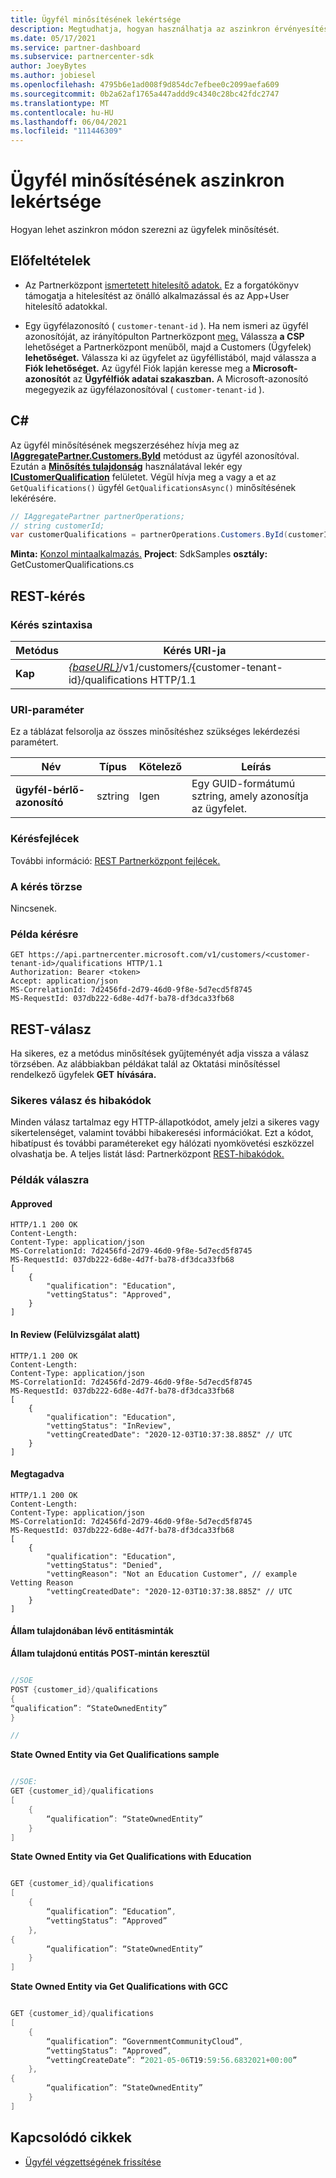 ```yaml
---
title: Ügyfél minősítésének lekértsége
description: Megtudhatja, hogyan használhatja az aszinkron érvényesítést az ügyfél minősítésének az API-n keresztüli Partnerközpont le. A partnerek ezzel ellenőrizhetik az oktatási ügyfeleket.
ms.date: 05/17/2021
ms.service: partner-dashboard
ms.subservice: partnercenter-sdk
author: JoeyBytes
ms.author: jobiesel
ms.openlocfilehash: 4795b6e1ad008f9d854dc7efbee0c2099aefa609
ms.sourcegitcommit: 0b2a62af1765a447addd9c4340c28bc42fdc2747
ms.translationtype: MT
ms.contentlocale: hu-HU
ms.lasthandoff: 06/04/2021
ms.locfileid: "111446309"
---
```

# <a name="get-a-customers-qualification-asynchronously"></a>Ügyfél minősítésének aszinkron lekértsége

Hogyan lehet aszinkron módon szerezni az ügyfelek minősítését.

## <a name="prerequisites"></a>Előfeltételek

- Az Partnerközpont [ismertetett hitelesítő adatok.](partner-center-authentication.md) Ez a forgatókönyv támogatja a hitelesítést az önálló alkalmazással és az App+User hitelesítő adatokkal.

- Egy ügyfélazonosító ( `customer-tenant-id` ). Ha nem ismeri az ügyfél azonosítóját, az irányítópulton Partnerközpont [meg.](https://partner.microsoft.com/dashboard) Válassza **a CSP** lehetőséget a Partnerközpont menüből, majd a Customers (Ügyfelek) **lehetőséget.** Válassza ki az ügyfelet az ügyféllistából, majd válassza a **Fiók lehetőséget.** Az ügyfél Fiók lapján keresse meg a **Microsoft-azonosítót** az **Ügyfélfiók adatai szakaszban.** A Microsoft-azonosító megegyezik az ügyfélazonosítóval ( `customer-tenant-id` ).

## <a name="c"></a>C\#

Az ügyfél minősítésének megszerzéséhez hívja meg az [**IAggregatePartner.Customers.ById**](/dotnet/api/microsoft.store.partnercenter.customers.icustomercollection.byid) metódust az ügyfél azonosítóval. Ezután a [**Minősítés tulajdonság**](/dotnet/api/microsoft.store.partnercenter.customers.icustomer.qualification) használatával lekér egy [**ICustomerQualification**](/dotnet/api/microsoft.store.partnercenter.qualification.icustomerqualification) felületet. Végül hívja meg a vagy a et az `GetQualifications()` ügyfél `GetQualificationsAsync()` minősítésének lekérésére.

``` csharp
// IAggregatePartner partnerOperations;
// string customerId;
var customerQualifications = partnerOperations.Customers.ById(customerId).Qualification.GetQualifications();
```

**Minta:** [Konzol mintaalkalmazás.](https://github.com/microsoft/Partner-Center-DotNet-Samples) **Project**: SdkSamples **osztály:** GetCustomerQualifications.cs

## <a name="rest-request"></a>REST-kérés

### <a name="request-syntax"></a>Kérés szintaxisa

| Metódus  | Kérés URI-ja                                                                                          |
|---------|------------------------------------------------------------------------------------------------------|
| **Kap** | [*{baseURL}*](partner-center-rest-urls.md)/v1/customers/{customer-tenant-id}/qualifications HTTP/1.1 |

### <a name="uri-parameter"></a>URI-paraméter

Ez a táblázat felsorolja az összes minősítéshez szükséges lekérdezési paramétert.

| Név               | Típus   | Kötelező | Leírás                                           |
|--------------------|--------|----------|-------------------------------------------------------|
| **ügyfél-bérlő-azonosító** | sztring | Igen      | Egy GUID-formátumú sztring, amely azonosítja az ügyfelet. |

### <a name="request-headers"></a>Kérésfejlécek

További információ: [REST Partnerközpont fejlécek.](headers.md)

### <a name="request-body"></a>A kérés törzse

Nincsenek.

### <a name="request-example"></a>Példa kérésre

```http
GET https://api.partnercenter.microsoft.com/v1/customers/<customer-tenant-id>/qualifications HTTP/1.1
Authorization: Bearer <token>
Accept: application/json
MS-CorrelationId: 7d2456fd-2d79-46d0-9f8e-5d7ecd5f8745
MS-RequestId: 037db222-6d8e-4d7f-ba78-df3dca33fb68
```

## <a name="rest-response"></a>REST-válasz

Ha sikeres, ez a metódus minősítések gyűjteményét adja vissza a válasz törzsében.  Az alábbiakban példákat talál az Oktatási minősítéssel rendelkező ügyfelek **GET** **hívására.**

### <a name="response-success-and-error-codes"></a>Sikeres válasz és hibakódok

Minden válasz tartalmaz egy HTTP-állapotkódot, amely jelzi a sikeres vagy sikertelenséget, valamint további hibakeresési információkat. Ezt a kódot, hibatípust és további paramétereket egy hálózati nyomkövetési eszközzel olvashatja be. A teljes listát lásd: Partnerközpont [REST-hibakódok.](error-codes.md)

### <a name="response-examples"></a>Példák válaszra

#### <a name="approved"></a>Approved

```http
HTTP/1.1 200 OK
Content-Length:
Content-Type: application/json
MS-CorrelationId: 7d2456fd-2d79-46d0-9f8e-5d7ecd5f8745
MS-RequestId: 037db222-6d8e-4d7f-ba78-df3dca33fb68
[
    {
        "qualification": "Education",
        "vettingStatus": "Approved",
    }
]

```

#### <a name="in-review"></a>In Review (Felülvizsgálat alatt)

```http
HTTP/1.1 200 OK
Content-Length:
Content-Type: application/json
MS-CorrelationId: 7d2456fd-2d79-46d0-9f8e-5d7ecd5f8745
MS-RequestId: 037db222-6d8e-4d7f-ba78-df3dca33fb68
[
    {
        "qualification": "Education",
        "vettingStatus": "InReview",
        "vettingCreatedDate": "2020-12-03T10:37:38.885Z" // UTC
    }
]

```

#### <a name="denied"></a>Megtagadva

```http
HTTP/1.1 200 OK
Content-Length:
Content-Type: application/json
MS-CorrelationId: 7d2456fd-2d79-46d0-9f8e-5d7ecd5f8745
MS-RequestId: 037db222-6d8e-4d7f-ba78-df3dca33fb68
[
    {
        "qualification": "Education",
        "vettingStatus": "Denied",
        "vettingReason": "Not an Education Customer", // example Vetting Reason
        "vettingCreatedDate": "2020-12-03T10:37:38.885Z" // UTC
    }
]

```

#### <a name="state-owned-entity-samples"></a>Állam tulajdonában lévő entitásminták

**Állam tulajdonú entitás POST-mintán keresztül**

```csharp

//SOE
POST {customer_id}/qualifications
{
“qualification”: “StateOwnedEntity”
}

//

```

**State Owned Entity via Get Qualifications sample**

```csharp

//SOE:
GET {customer_id}/qualifications
[
    {
        “qualification”: “StateOwnedEntity”
    }
]

```

**State Owned Entity via Get Qualifications with Education**

```csharp

GET {customer_id}/qualifications
[
    {
        “qualification”: “Education”,
        “vettingStatus”: “Approved”
    },
{
        “qualification”: “StateOwnedEntity”
    }
]

```

**State Owned Entity via Get Qualifications with GCC**

```csharp

GET {customer_id}/qualifications
[
    {
        “qualification”: “GovernmentCommunityCloud”,
        “vettingStatus”: “Approved”,
        “vettingCreateDate”: “2021-05-06T19:59:56.6832021+00:00”
    },
{
        “qualification”: “StateOwnedEntity”
    }
]

```

## <a name="related-articles"></a>Kapcsolódó cikkek

- [Ügyfél végzettségének frissítése](./update-customer-qualification-asynchronous.md)
